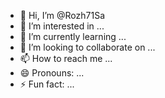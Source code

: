 - 👋 Hi, I’m @Rozh71Sa
- 👀 I’m interested in ...
- 🌱 I’m currently learning ...
- 💞️ I’m looking to collaborate on ...
- 📫 How to reach me ...
- 😄 Pronouns: ...
- ⚡ Fun fact: ...

<!---
Th1371saeedi/Th1371saeedi is a ✨ special ✨ repository because its `README.md` (this file) appears on your GitHub profile.
You can click the Preview link to take a look at your changes.
--->
